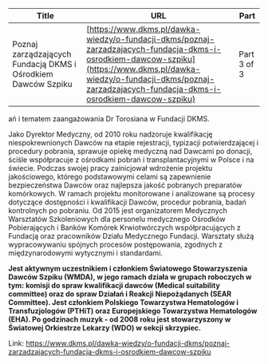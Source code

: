 | **Title**       | **URL**           | **Part**              |
|-----------------|-------------------|-----------------------|
| Poznaj zarządzających Fundacją DKMS i Ośrodkiem Dawców Szpiku         | [https://www.dkms.pl/dawka-wiedzy/o-fundacji-dkms/poznaj-zarzadzajacych-fundacja-dkms-i-osrodkiem-dawcow-szpiku](https://www.dkms.pl/dawka-wiedzy/o-fundacji-dkms/poznaj-zarzadzajacych-fundacja-dkms-i-osrodkiem-dawcow-szpiku)    | Part 3 of 3          |

ań i tematem zaangażowania Dr Torosiana w Fundacji DKMS. 


Jako Dyrektor Medyczny, od 2010 roku nadzoruje kwalifikację niespokrewnionych Dawców na etapie rejestracji, typizacji potwierdzającej i procedury pobrania, sprawuje opiekę medyczną nad Dawcami po donacji, ściśle współpracuje z ośrodkami pobrań i transplantacyjnymi w Polsce i na świecie. Podczas swojej pracy zainicjował wdrożenie projektu jakościowego, którego podstawowymi celami są zapewnienie bezpieczeństwa Dawców oraz najlepsza jakość pobranych preparatów komórkowych. W ramach projektu monitorowane i analizowane są procesy dotyczące dostępności i kwalifikacji Dawców, procedur pobrania, badań kontrolnych po pobraniu. Od 2015 jest organizatorem Medycznych Warsztatów Szkoleniowych dla personelu medycznego Ośrodków Pobierających i Banków Komórek Krwiotwórczych współpracujących z Fundacją oraz pracowników Działu Medycznego Fundacji. Warsztaty służą wypracowywaniu spójnych procesów postępowania, zgodnych z międzynarodowymi wytycznymi i standardami.


**Jest aktywnym uczestnikiem i członkiem Światowego Stowarzyszenia Dawców Szpiku (WMDA), w jego ramach działa w grupach roboczych w tym: komisji do spraw kwalifikacji dawców (Medical suitability committee) oraz do spraw Działań i Reakcji Niepożądanych (SEAR Committee). Jest członkiem Polskiego Towarzystwa Hematologów i Transfuzjologów (PTHiT) oraz Europejskiego Towarzystwa Hematologów (EHA). Po godzinach muzyk \- od 2008 roku jest stowarzyszony w Światowej Orkiestrze Lekarzy (WDO) w sekcji skrzypiec.**



Link: https://www.dkms.pl/dawka-wiedzy/o-fundacji-dkms/poznaj-zarzadzajacych-fundacja-dkms-i-osrodkiem-dawcow-szpiku
